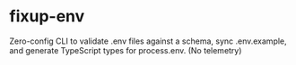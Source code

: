 # fixup-env
Zero-config CLI to validate .env files against a schema, sync .env.example, and generate TypeScript types for process.env. (No telemetry)

